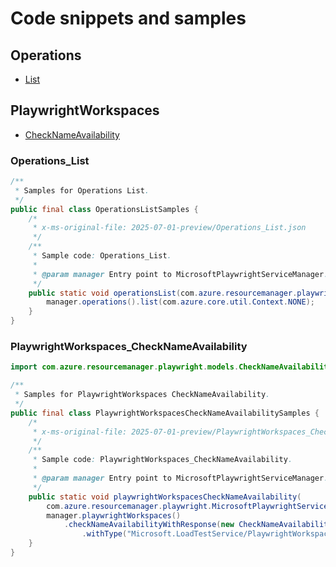 # Code snippets and samples


## Operations

- [List](#operations_list)

## PlaywrightWorkspaces

- [CheckNameAvailability](#playwrightworkspaces_checknameavailability)
### Operations_List

```java
/**
 * Samples for Operations List.
 */
public final class OperationsListSamples {
    /*
     * x-ms-original-file: 2025-07-01-preview/Operations_List.json
     */
    /**
     * Sample code: Operations_List.
     * 
     * @param manager Entry point to MicrosoftPlaywrightServiceManager.
     */
    public static void operationsList(com.azure.resourcemanager.playwright.MicrosoftPlaywrightServiceManager manager) {
        manager.operations().list(com.azure.core.util.Context.NONE);
    }
}
```

### PlaywrightWorkspaces_CheckNameAvailability

```java
import com.azure.resourcemanager.playwright.models.CheckNameAvailabilityRequest;

/**
 * Samples for PlaywrightWorkspaces CheckNameAvailability.
 */
public final class PlaywrightWorkspacesCheckNameAvailabilitySamples {
    /*
     * x-ms-original-file: 2025-07-01-preview/PlaywrightWorkspaces_CheckNameAvailability.json
     */
    /**
     * Sample code: PlaywrightWorkspaces_CheckNameAvailability.
     * 
     * @param manager Entry point to MicrosoftPlaywrightServiceManager.
     */
    public static void playwrightWorkspacesCheckNameAvailability(
        com.azure.resourcemanager.playwright.MicrosoftPlaywrightServiceManager manager) {
        manager.playwrightWorkspaces()
            .checkNameAvailabilityWithResponse(new CheckNameAvailabilityRequest().withName("dummyName")
                .withType("Microsoft.LoadTestService/PlaywrightWorkspaces"), com.azure.core.util.Context.NONE);
    }
}
```

